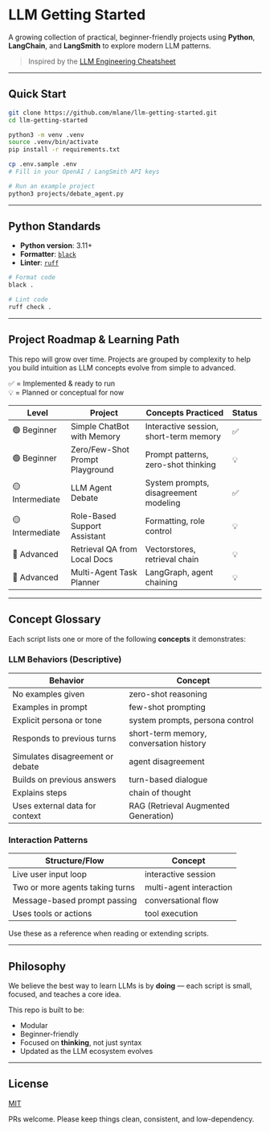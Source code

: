 # LLM Getting Started

A growing collection of practical, beginner-friendly projects using **Python**, **LangChain**, and **LangSmith** to explore modern LLM patterns.

> Inspired by the [LLM Engineering Cheatsheet](https://github.com/mlane/llm-engineering-cheatsheet)

---

## Quick Start

```bash
git clone https://github.com/mlane/llm-getting-started.git
cd llm-getting-started

python3 -m venv .venv
source .venv/bin/activate
pip install -r requirements.txt

cp .env.sample .env
# Fill in your OpenAI / LangSmith API keys

# Run an example project
python3 projects/debate_agent.py
```

---

## Python Standards

- **Python version**: 3.11+
- **Formatter**: [`black`](https://github.com/psf/black)
- **Linter**: [`ruff`](https://github.com/astral-sh/ruff)

```bash
# Format code
black .

# Lint code
ruff check .
```

---

## Project Roadmap & Learning Path

This repo will grow over time. Projects are grouped by complexity to help you build intuition as LLM concepts evolve from simple to advanced.

✅ = Implemented & ready to run  
💡 = Planned or conceptual for now

| Level           | Project                         | Concepts Practiced                     | Status |
| --------------- | ------------------------------- | -------------------------------------- | ------ |
| 🟢 Beginner     | Simple ChatBot with Memory      | Interactive session, short-term memory | ✅     |
| 🟢 Beginner     | Zero/Few-Shot Prompt Playground | Prompt patterns, zero-shot thinking    | 💡     |
| 🟡 Intermediate | LLM Agent Debate                | System prompts, disagreement modeling  | ✅     |
| 🟡 Intermediate | Role-Based Support Assistant    | Formatting, role control               | 💡     |
| 🔴 Advanced     | Retrieval QA from Local Docs    | Vectorstores, retrieval chain          | 💡     |
| 🔴 Advanced     | Multi-Agent Task Planner        | LangGraph, agent chaining              | 💡     |

---

## Concept Glossary

Each script lists one or more of the following **concepts** it demonstrates:

### LLM Behaviors (Descriptive)

| Behavior                         | Concept                                 |
| -------------------------------- | --------------------------------------- |
| No examples given                | zero-shot reasoning                     |
| Examples in prompt               | few-shot prompting                      |
| Explicit persona or tone         | system prompts, persona control         |
| Responds to previous turns       | short-term memory, conversation history |
| Simulates disagreement or debate | agent disagreement                      |
| Builds on previous answers       | turn-based dialogue                     |
| Explains steps                   | chain of thought                        |
| Uses external data for context   | RAG (Retrieval Augmented Generation)    |

### Interaction Patterns

| Structure/Flow                  | Concept                 |
| ------------------------------- | ----------------------- |
| Live user input loop            | interactive session     |
| Two or more agents taking turns | multi-agent interaction |
| Message-based prompt passing    | conversational flow     |
| Uses tools or actions           | tool execution          |

Use these as a reference when reading or extending scripts.

---

## Philosophy

We believe the best way to learn LLMs is by **doing** — each script is small, focused, and teaches a core idea.

This repo is built to be:

- Modular
- Beginner-friendly
- Focused on **thinking**, not just syntax
- Updated as the LLM ecosystem evolves

---

## License

[MIT](./LICENSE)

PRs welcome. Please keep things clean, consistent, and low-dependency.

